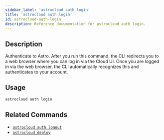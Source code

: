 ```yaml
---
sidebar_label: 'astrocloud auth login'
title: 'astrocloud auth login'
id: astrocloud-auth-login
description: Reference documentation for astrocloud auth login.
---
```


## Description

Authenticate to Astro. After you run this command, the CLI redirects you to a web browser where you can log in via the Cloud UI. Once you are logged in via the web browser, the CLI automatically recognizes this and authenticates to your account.

## Usage

```sh
astrocloud auth login
```

## Related Commands

- [`astrocloud auth logout`](cli-reference/astrocloud-auth-logout.md)
- [`astrocloud deploy`](cli-reference/astrocloud-deploy.md)
